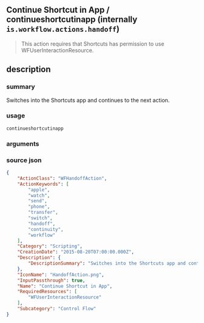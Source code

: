 
## Continue Shortcut in App / continueshortcutinapp (internally `is.workflow.actions.handoff`)


> This action requires that Shortcuts has permission to use WFUserInteractionResource.


## description
### summary
Switches into the Shortcuts app and continues to the next action.


### usage
`continueshortcutinapp `

### arguments


### source json

```json
{
	"ActionClass": "WFHandoffAction",
	"ActionKeywords": [
		"apple",
		"watch",
		"send",
		"phone",
		"transfer",
		"switch",
		"handoff",
		"continuity",
		"workflow"
	],
	"Category": "Scripting",
	"CreationDate": "2015-08-20T07:00:00.000Z",
	"Description": {
		"DescriptionSummary": "Switches into the Shortcuts app and continues to the next action."
	},
	"IconName": "HandoffAction.png",
	"InputPassthrough": true,
	"Name": "Continue Shortcut in App",
	"RequiredResources": [
		"WFUserInteractionResource"
	],
	"Subcategory": "Control Flow"
}
```
